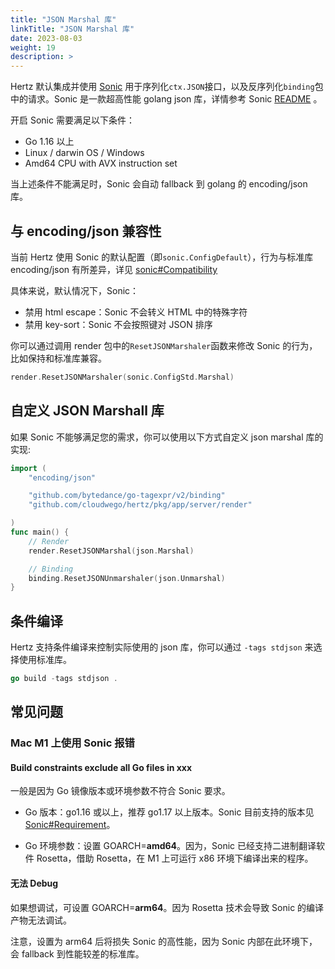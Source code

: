```yaml
---
title: "JSON Marshal 库"
linkTitle: "JSON Marshal 库"
date: 2023-08-03
weight: 19
description: >
---
```


Hertz 默认集成并使用 [Sonic](https://github.com/bytedance/sonic) 用于序列化`ctx.JSON`接口，以及反序列化`binding`包中的请求。Sonic 是一款超高性能 golang json 库，详情参考 Sonic [README](https://github.com/bytedance/sonic) 。

开启 Sonic 需要满足以下条件：

- Go 1.16 以上
- Linux / darwin OS / Windows
- Amd64 CPU with AVX instruction set

当上述条件不能满足时，Sonic 会自动 fallback 到 golang 的 encoding/json 库。

## 与 encoding/json 兼容性

当前 Hertz 使用 Sonic 的默认配置（即`sonic.ConfigDefault`），行为与标准库 encoding/json 有所差异，详见 [sonic#Compatibility](https://github.com/bytedance/sonic#compatibility)

具体来说，默认情况下，Sonic：

- 禁用 html escape：Sonic 不会转义 HTML 中的特殊字符
- 禁用 key-sort：Sonic 不会按照键对 JSON 排序

你可以通过调用 render 包中的`ResetJSONMarshaler`函数来修改 Sonic 的行为，比如保持和标准库兼容。

```go
render.ResetJSONMarshaler(sonic.ConfigStd.Marshal)
```

## 自定义 JSON Marshall 库

如果 Sonic 不能够满足您的需求，你可以使用以下方式自定义 json marshal 库的实现:

```go
import (
    "encoding/json"

    "github.com/bytedance/go-tagexpr/v2/binding"
    "github.com/cloudwego/hertz/pkg/app/server/render"

)
func main() {
    // Render
    render.ResetJSONMarshal(json.Marshal)

    // Binding
    binding.ResetJSONUnmarshaler(json.Unmarshal)
}
```

## 条件编译

Hertz 支持条件编译来控制实际使用的 json 库，你可以通过 `-tags stdjson` 来选择使用标准库。

```go
go build -tags stdjson .
```

## 常见问题

### Mac M1 上使用 Sonic 报错

#### Build constraints exclude all Go files in xxx

一般是因为 Go 镜像版本或环境参数不符合 Sonic 要求。

- Go 版本：go1.16 或以上，推荐 go1.17 以上版本。Sonic 目前支持的版本见 [Sonic#Requirement](https://github.com/bytedance/sonic#requirement)。

- Go 环境参数：设置 GOARCH=**amd64**。因为，Sonic 已经支持二进制翻译软件 Rosetta，借助 Rosetta，在 M1 上可运行 x86 环境下编译出来的程序。

#### 无法 Debug

如果想调试，可设置 GOARCH=**arm64**。因为 Rosetta 技术会导致 Sonic 的编译产物无法调试。

注意，设置为 arm64 后将损失 Sonic 的高性能，因为 Sonic 内部在此环境下，会 fallback 到性能较差的标准库。
